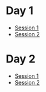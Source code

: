 # Day 1

* [Session 1](https://vimeo.com/778046154)
* [Session 2](https://vimeo.com/778126472)

# Day 2

* [Session 1](https://vimeo.com/778430618)
* [Session 2](https://vimeo.com/778499143)